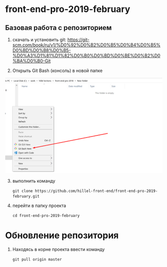 # front-end-pro-2019-february

## Базовая работа с репозиторием

1) скачать и установить git: https://git-scm.com/book/ru/v1/%D0%92%D0%B2%D0%B5%D0%B4%D0%B5%D0%BD%D0%B8%D0%B5-%D0%A3%D1%81%D1%82%D0%B0%D0%BD%D0%BE%D0%B2%D0%BA%D0%B0-Git
 
2) Открыть Git Bash (консоль) в новой папке
 
 ![Alt Text](src/images/img_1.png)

3) выполнить команду 
 
    `git clone https://github.com/hillel-front-end/front-end-pro-2019-february.git`

4) перейти в папку проекта

    `cd front-end-pro-2019-february`

# Обновление репозитория

1) Находясь в корне проекта ввести команду

    `git pull origin master`